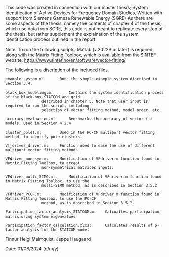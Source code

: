 This code was created in connection with our master thesis; System Identification of Active Devices for Frequency Domain Studies.
Written with support from Siemens Gamesa Renewable Energy (SGRE)
As there are some aspects of the thesis, namely the contents of chapter 4 of the thesis, which use data from SGRE,
this code is not meant to replicate every step of the thesis, but rather supplement the explaination of the system identification
process outlined in the report.

Note: 	To run the following scripts, Matlab (v.2022B or later) is required, along with the Matrix Fitting Toolbox,
	which is available from the SINTEF website: https://www.sintef.no/en/software/vector-fitting/

The following is a discription of the included files.

	example_system.m: 		Runs the simple example system discribed in Section 3.4.

	black_box_modeling.m: 		Contains the system identification process of the black-box STATCOM and grid 
					described in chapter 5. Note that user input is required to run the script, including 
					selection of vector fitting method, model order, etc.

	accuracy_evaluation.m:		Benchmarks the accuracy of vector fit models. Used in Section 4.2.4.

	cluster_poles.m:		Used in the PC-CF multiport vector fitting method, to identify pole clusters.

	Vf_driver_driver.m:		Function used to ease the use of different multiport vector fitting methods.

	VFdriver_non_sym.m:		Modification of VFdriver.m function found in Matrix Fitting Toolbox, to accept
					non-symmetrical matrices inputs.

	VFdriver_multi_SIMO.m: 		Modification of VFdriver.m function found in Matrix Fitting Toolbox, to use the
					multi-SIMO method, as is described in Section 3.5.2

	VFdriver_PCCF.m:		Modification of VFdriver.m function found in Matrix Fitting Toolbox, to use the PC-CF
					method, as is described in Section 3.5.2.

	Participation_factor_analysis_STATCOM.m:	Calcualtes participation matrix using system eigenvalues

	Participation_factor_calculation.xlxs:		Calculates results of p-factor analysis for the STATCOM model


Finnur Helgi Malmquist, Jeppe Haugaard

Date: 01/08/2024 (d/m/y)

